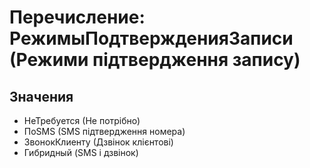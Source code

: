 ﻿# Перечисление: РежимыПодтвержденияЗаписи (Режими підтвердження запису)

## Значения

- НеТребуется (Не потрібно)
- ПоSMS (SMS підтвердження номера)
- ЗвонокКлиенту (Дзвінок клієнтові)
- Гибридный (SMS і дзвінок)

